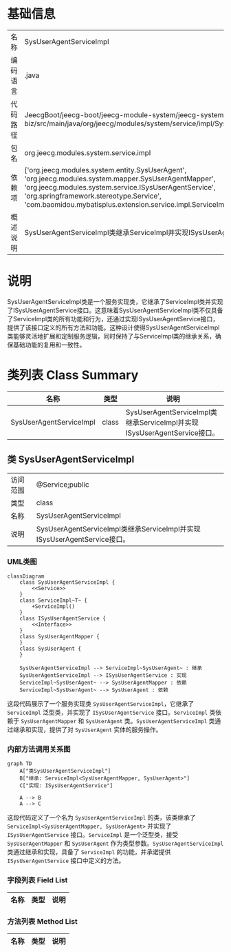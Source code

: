 # 基础信息

|      |      |
|------|------|
| 名称 | SysUserAgentServiceImpl |
| 编码语言 | .java |
| 代码路径 | JeecgBoot/jeecg-boot/jeecg-module-system/jeecg-system-biz/src/main/java/org/jeecg/modules/system/service/impl/SysUserAgentServiceImpl.java |
| 包名 | org.jeecg.modules.system.service.impl |
| 依赖项 | ['org.jeecg.modules.system.entity.SysUserAgent', 'org.jeecg.modules.system.mapper.SysUserAgentMapper', 'org.jeecg.modules.system.service.ISysUserAgentService', 'org.springframework.stereotype.Service', 'com.baomidou.mybatisplus.extension.service.impl.ServiceImpl'] |
| 概述说明 | SysUserAgentServiceImpl类继承ServiceImpl并实现ISysUserAgentService接口。 |

# 说明

SysUserAgentServiceImpl类是一个服务实现类，它继承了ServiceImpl类并实现了ISysUserAgentService接口。这意味着SysUserAgentServiceImpl类不仅具备了ServiceImpl类的所有功能和行为，还通过实现ISysUserAgentService接口，提供了该接口定义的所有方法和功能。这种设计使得SysUserAgentServiceImpl类能够灵活地扩展和定制服务逻辑，同时保持了与ServiceImpl类的继承关系，确保基础功能的复用和一致性。

# 类列表 Class Summary

| 名称   | 类型  | 说明 |
|-------|------|-------------|
| SysUserAgentServiceImpl | class | SysUserAgentServiceImpl类继承ServiceImpl并实现ISysUserAgentService接口。 |



## 类 SysUserAgentServiceImpl

|      |      |
|------|------|
| 访问范围 | @Service;public |
| 类型 | class |
| 名称 | SysUserAgentServiceImpl |
| 说明 | SysUserAgentServiceImpl类继承ServiceImpl并实现ISysUserAgentService接口。 |


### UML类图

```mermaid
classDiagram
    class SysUserAgentServiceImpl {
        <<Service>>
    }
    class ServiceImpl~T~ {
        +ServiceImpl()
    }
    class ISysUserAgentService {
        <<Interface>>
    }
    class SysUserAgentMapper {
    }
    class SysUserAgent {
    }

    SysUserAgentServiceImpl --> ServiceImpl~SysUserAgent~ : 继承
    SysUserAgentServiceImpl --> ISysUserAgentService : 实现
    ServiceImpl~SysUserAgent~ --> SysUserAgentMapper : 依赖
    ServiceImpl~SysUserAgent~ --> SysUserAgent : 依赖
```

这段代码展示了一个服务实现类 `SysUserAgentServiceImpl`，它继承了 `ServiceImpl` 泛型类，并实现了 `ISysUserAgentService` 接口。`ServiceImpl` 类依赖于 `SysUserAgentMapper` 和 `SysUserAgent` 类。`SysUserAgentServiceImpl` 类通过继承和实现，提供了对 `SysUserAgent` 实体的服务操作。


### 内部方法调用关系图

```mermaid
graph TD
    A["类SysUserAgentServiceImpl"]
    B["继承: ServiceImpl<SysUserAgentMapper, SysUserAgent>"]
    C["实现: ISysUserAgentService"]

    A --> B
    A --> C
```

这段代码定义了一个名为 `SysUserAgentServiceImpl` 的类，该类继承了 `ServiceImpl<SysUserAgentMapper, SysUserAgent>` 并实现了 `ISysUserAgentService` 接口。`ServiceImpl` 是一个泛型类，接受 `SysUserAgentMapper` 和 `SysUserAgent` 作为类型参数。`SysUserAgentServiceImpl` 类通过继承和实现，具备了 `ServiceImpl` 的功能，并承诺提供 `ISysUserAgentService` 接口中定义的方法。

### 字段列表 Field List

| 名称  | 类型  | 说明 |
|-------|-------|------|

### 方法列表 Method List

| 名称  | 类型  | 说明 |
|-------|-------|------|




